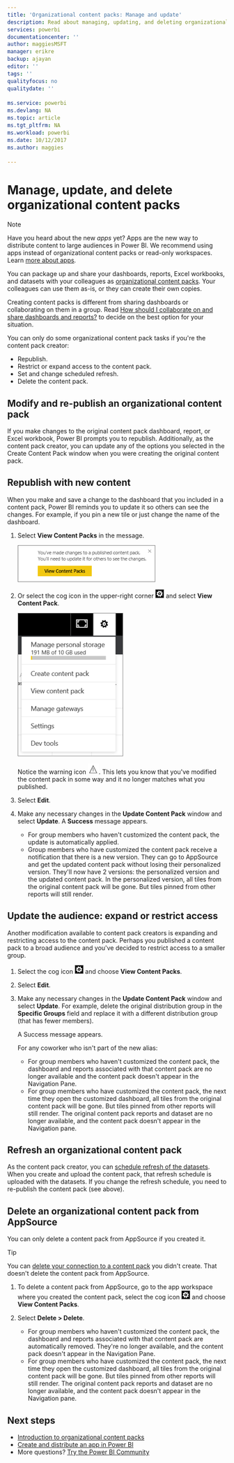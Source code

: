 ```yaml
---
title: 'Organizational content packs: Manage and update'
description: Read about managing, updating, and deleting organizational content packs in Power BI.
services: powerbi
documentationcenter: ''
author: maggiesMSFT
manager: erikre
backup: ajayan
editor: ''
tags: ''
qualityfocus: no
qualitydate: ''

ms.service: powerbi
ms.devlang: NA
ms.topic: article
ms.tgt_pltfrm: NA
ms.workload: powerbi
ms.date: 10/12/2017
ms.author: maggies

---
```

# Manage, update, and delete organizational content packs
> [!NOTE]
> Have you heard about the new *apps* yet? Apps are the new way to distribute content to large audiences in Power BI. We recommend using apps instead of organizational content packs or read-only workspaces. Learn [more about apps](powerbi-service-what-are-apps.md).
> 
> 

You can package up and share your dashboards, reports, Excel workbooks, and datasets with your colleagues as [organizational content packs](powerbi-service-organizational-content-packs-introduction.md). Your colleagues can use them as-is, or they can create their own copies.

Creating content packs is different from sharing dashboards or collaborating on them in a group. Read [How should I collaborate on and share dashboards and reports?](powerbi-service-how-should-i-share-my-dashboard.md) to decide on the best option for your situation.

You can only do some organizational content pack tasks if you're the content pack creator:

* Republish.
* Restrict or expand access to the content pack.
* Set and change scheduled refresh.
* Delete the content pack.

## Modify and re-publish an organizational content pack
If you make changes to the original content pack dashboard, report, or Excel workbook, Power BI prompts you to republish. Additionally, as the content pack creator, you can update any of the options you selected in the Create Content Pack window when you were creating the original content pack. 

## Republish with new content
When you make and save a change to the dashboard that you included in a content pack, Power BI reminds you to update it so others can see the changes. For example, if you pin a new tile or just change the name of the dashboard.

1. Select **View Content Packs** in the message.
   
   ![](media/powerbi-service-organizational-content-packs-manage-update-delete/PBI_ContPkChangesMessage.png)
2. Or select the cog icon in the upper-right corner ![](media/powerbi-service-organizational-content-packs-manage-update-delete/cog.png) and select **View Content Pack**.
   
   ![](media/powerbi-service-organizational-content-packs-manage-update-delete/pbi_contpkview.png)
   
   Notice the warning icon ![](media/powerbi-service-organizational-content-packs-manage-update-delete/pbi_contpkwarningicon.png).  This lets you know that you've modified the content pack in some way and it no longer matches what you published.
3. Select **Edit**.  
4. Make any necessary changes in the **Update Content Pack** window and select **Update**. A **Success** message appears.
   
   * For group members who haven't customized the content pack, the update is automatically applied.
   * Group members who have customized the content pack receive a notification that there is a new version.  They can go to AppSource and get the updated content pack without losing their personalized version.  They'll now have 2 versions: the personalized version and the updated content pack.  In the personalized version, all tiles from the original content pack will be gone.  But tiles pinned from other reports will still render.    

## Update the audience: expand or restrict access
Another modification available to content pack creators is expanding and restricting access to the content pack.  Perhaps you published a content pack to a broad audience and you've decided to restrict access to a smaller group.  

1. Select the cog icon ![](media/powerbi-service-organizational-content-packs-manage-update-delete/cog.png) and choose **View Content Packs**.
2. Select **Edit**. 
3. Make any necessary changes in the **Update Content Pack** window and select **Update**. For example, delete the original distribution group in the **Specific Groups** field and replace it with a different distribution group (that has fewer members).
   
   A Success message appears.
   
   For any coworker who isn't part of the new alias:
   
   * For group members who haven't customized the content pack, the dashboard and reports associated with that content pack are no longer available and the content pack doesn't appear in the Navigation Pane.
   * For group members who have customized the content pack, the next time they open the customized dashboard, all tiles from the original content pack will be gone.  But tiles pinned from other reports will still render. The original content pack reports and dataset are no longer available, and the content pack doesn't appear in the Navigation pane.   

## Refresh an organizational content pack
As the content pack creator, you can [schedule refresh of the datasets](refresh-data.md).  When you create and upload the content pack, that refresh schedule is uploaded with the datasets. If you change the refresh schedule, you need to re-publish the content pack (see above).

## Delete an organizational content pack from AppSource
You can only delete a content pack from AppSource if you created it. 

> [!TIP]
> You can [delete your connection to a content pack](powerbi-service-organizational-content-pack-delete.md) you didn't create. That doesn't delete the content pack from AppSource.
> 
> 

1. To delete a content pack from AppSource, go to the app workspace where you created the content pack, select the cog icon ![](media/powerbi-service-organizational-content-packs-manage-update-delete/cog.png) and choose **View Content Packs**.
2. Select **Delete \> Delete**. 
   
   * For group members who haven't customized the content pack, the dashboard and reports associated with that content pack are automatically removed. They're no longer available, and the content pack doesn't appear in the Navigation Pane.
   * For group members who have customized the content pack, the next time they open the customized dashboard, all tiles from the original content pack will be gone.  But tiles pinned from other reports will still render. The original content pack reports and dataset are no longer available, and the content pack doesn't appear in the Navigation pane.   

## Next steps
* [Introduction to organizational content packs](powerbi-service-organizational-content-packs-introduction.md)
* [Create and distribute an app in Power BI](service-create-distribute-apps.md) 
* More questions? [Try the Power BI Community](http://community.powerbi.com/)

